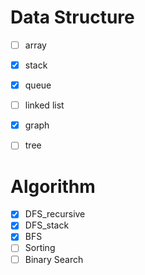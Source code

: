 # Data Structure

- [ ] array

- [x] stack
- [x] queue
- [ ] linked list

- [x] graph
- [ ] tree

# Algorithm

- [x] DFS_recursive
- [x] DFS_stack
- [x] BFS
- [ ] Sorting
- [ ] Binary Search

